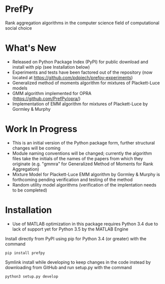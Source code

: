 PrefPy
======

Rank aggregation algorithms in the computer science field of computational social choice


What's New
==========

- Released on Python Package Index (PyPI) for public download and install with pip (see Installation below)
- Experiments and tests have been factored out of the repository (now located at https://github.com/pdpiech/prefpy-experiments)
- Generalized method of moments algorithm for mixtures of Plackett-Luce models
- GMM algorithm implemented for OPRA (https://github.com/PrefPy/opra/)
- Implementation of EMM algorithm for mixtures of Plackett-Luce by Gormley & Murphy


Work In Progress
================

- This is an initial version of the Python package form, further structural changes will be coming
- Module naming conventions will be changed; currently the algorithm files take the initials of the names of the papers from which they originate (e.g. "gmmra" for Generalized Method of Moments for Rank Aggregation)
- Mixture Model for Plackett-Luce EMM algorithm by Gormley & Murphy is forthcoming pending verification and testing of the method
- Random utility model algorithms (verification of the implentation needs to be completed)


Installation
============

- Use of MATLAB optimization in this package requires Python 3.4 due to lack of support yet for Python 3.5 by the MATLAB Engine

Install directly from PyPI using pip for Python 3.4 (or greater) with the command

    pip install prefpy

Symlink install while developing to keep changes in the code instead by downloading from GitHub and run setup.py with the command

    python3 setup.py develop
